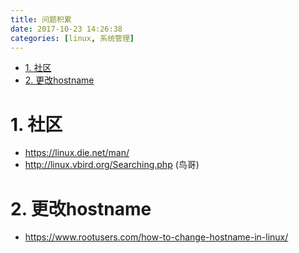 ```yaml
---
title: 问题积累
date: 2017-10-23 14:26:38
categories: [linux, 系统管理]
---
```


<!-- TOC -->

- [1. 社区](#1-社区)
- [2. 更改hostname](#2-更改hostname)

<!-- /TOC -->
# 1. 社区
* https://linux.die.net/man/ 
* http://linux.vbird.org/Searching.php (鸟哥)


# 2. 更改hostname
* https://www.rootusers.com/how-to-change-hostname-in-linux/